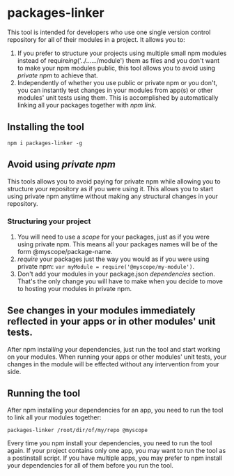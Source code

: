 # packages-linker
This tool is intended for developers who use one single version control repository for all of their modules in a project. It allows you to:
1. If you prefer to structure your projects using multiple small npm modules instead of require*ing*('../....../module') them as files and you don't want to make your npm modules public, this tool allows you to avoid using *private npm* to achieve that.
2. Independently of whether you use public or private npm or you don't, you can instantly test changes in your modules from app(s) or other modules' unit tests using them. This is accomplished by automatically linking all your packages together with *npm link*.

## Installing the tool
`npm i packages-linker -g`

## Avoid using *private npm*
This tools allows you to avoid paying for private npm while allowing you to structure your repository as if you were using it. This allows you to start using private npm anytime without making any structural changes in your repository.

### Structuring your project
1. You will need to use a *scope* for your packages, just as if you were using private npm. This means all your packages names will be of the form @myscope/package-name.
2. *require* your packages just the way you would as if you were using private npm: `var myModule = require('@myscope/my-module')`.
3. Don't add your modules in your package.json *dependencies* section. That's the only change you will have to make when you decide to move to hosting your modules in private npm.

## See changes in your modules immediately reflected in your apps or in other modules' unit tests.
After npm install*ing* your dependencies, just run the tool and start working on your modules. When running your apps or other modules' unit tests, your changes in the module will be effected without any intervention from your side.

## Running the tool
After npm installing your dependencies for an app, you need to run the tool to link all your modules together:

`packages-linker /root/dir/of/my/repo @myscope`

Every time you npm install your dependencies, you need to run the tool again. If your project contains only one app, you may want to run the tool as a postinstall script. If you have multiple apps, you may prefer to npm install your dependencies for all of them before you run the tool.
